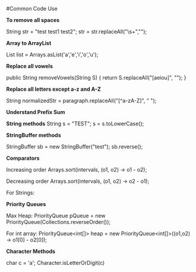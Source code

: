 #Common Code Use

**To remove all spaces**

String str = "test test1     test2";
str = str.replaceAll("\\s+","");

**Array to ArrayList**

List<Character> list = Arrays.asList('a','e','i','o','u');

**Replace all vowels**

public String removeVowels(String S) {
    return S.replaceAll("[aeiou]", "");
}

**Replace all letters except a-z and A-Z**

String normalizedStr = paragraph.replaceAll("[^a-zA-Z]", " ");

**Understand Prefix Sum**

**String methods**
String s = "TEST";
s = s.toLowerCase(); 

**StringBuffer methods**

StringBuffer sb = new StringBuffer("test");
sb.reverse();

**Comparators**

Increasing order
Arrays.sort(intervals, (o1, o2) -> o1 - o2);

Decreasing order
Arrays.sort(intervals, (o1, o2) -> o2 - o1);

For Strings:

**Priority Queues**

Max Heap:
PriorityQueue<Integer> pQueue =  new PriorityQueue<Integer>(Collections.reverseOrder());

For int array:
PriorityQueue<int[]> heap = new PriorityQueue<int[]>((o1,o2) -> o1[0] - o2[0]);


**Character Methods**

char c = 'a';
Character.isLetterOrDigit(c)
